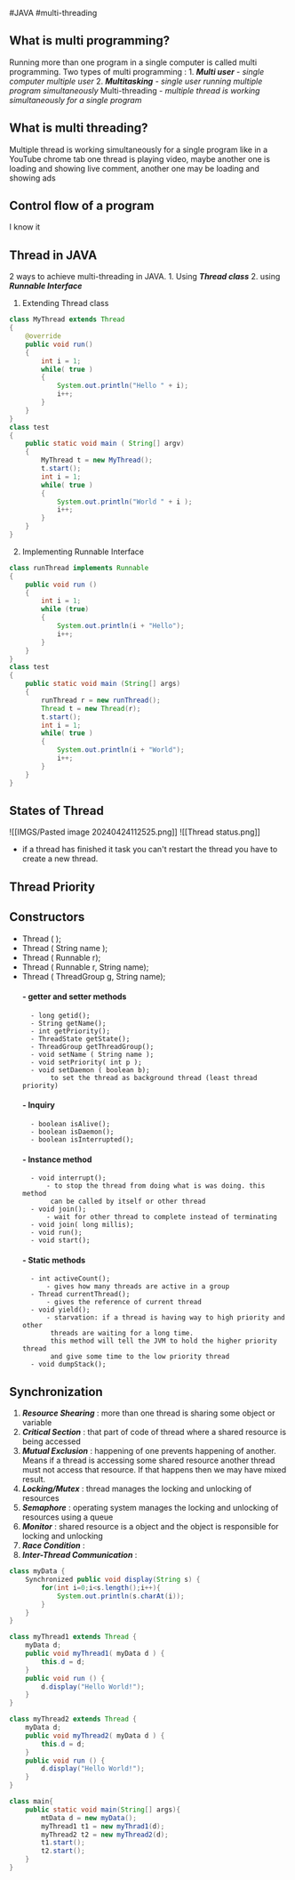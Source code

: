 
#JAVA #multi-threading
## What is multi programming? 
 Running more than one program in a single computer is called multi programming.
	Two types of multi programming :
		1.  ___Multi user___ - *single computer multiple user*
		2. ___Multitasking___ -  *single user running multiple program simultaneously*
			 Multi-threading - *multiple thread is working simultaneously for a single program*
## What is multi threading?
Multiple thread is working simultaneously for a single program
like in a YouTube chrome tab one thread is playing video, maybe another one is loading and showing live comment, another one may be loading and showing ads
## Control flow of a program
 I know it
## Thread in JAVA
 2 ways to achieve multi-threading in JAVA.
	 1. Using ___Thread class___
	 2. using ___Runnable Interface___

1. Extending Thread class	
```java
class MyThread extends Thread
{
	@override
	public void run()
	{
		int i = 1;
		while( true ) 
		{
			System.out.println("Hello " + i);
			i++;
		}
	}
}
class test 
{
	public static void main ( String[] argv)
	{
		MyThread t = new MyThread();
		t.start();
		int i = 1;
		while( true )
		{
			System.out.println("World " + i );
			i++;
		}
	}
}
```
2. Implementing Runnable Interface
```java
class runThread implements Runnable
{
	public void run () 
	{
		int i = 1;
		while (true) 
		{
			System.out.println(i + "Hello");
			i++;
		}
	}
}
class test 
{
	public static void main (String[] args)
	{
		runThread r = new runThread();
		Thread t = new Thread(r);
		t.start();
		int i = 1;
		while( true )
		{
			System.out.println(i + "World");
			i++;
		}	
	}
}
```
## States of Thread
 
 ![[IMGS/Pasted image 20240424112525.png]]
 ![[Thread status.png]]
 - if a thread has finished it task you can't restart the thread you have to create a new thread.

## Thread Priority


## Constructors

- Thread ( );
- Thread ( String name );
- Thread ( Runnable r);
- Thread ( Runnable r, String name);
- Thread ( ThreadGroup g, String name);
	#### - getter and setter methods
		- long getid();
		- String getName();
		- int getPriority();
		- ThreadState getState();
		- ThreadGroup getThreadGroup();
		- void setName ( String name );
		- void setPriority( int p );
		- void setDaemon ( boolean b); 
			 to set the thread as background thread (least thread priority)
		
	#### - Inquiry
		- boolean isAlive();
		- boolean isDaemon();
		- boolean isInterrupted();
		
	#### - Instance method
		- void interrupt();
			- to stop the thread from doing what is was doing. this method 
			 can be called by itself or other thread 
		- void join();
			- wait for other thread to complete instead of terminating
		- void join( long millis);
		- void run();
		- void start();
		
	#### - Static methods
		- int activeCount();
			- gives how many threads are active in a group
		- Thread currentThread();
			- gives the reference of current thread 
		- void yield();
			- starvation: if a thread is having way to high priority and other
			 threads are waiting for a long time.
			 this method will tell the JVM to hold the higher priority thread
			 and give some time to the low priority thread
		- void dumpStack();


## Synchronization

1.  ___Resource Shearing___ : 
     more than one thread is sharing some object or variable
2.  ___Critical Section___ :
     that part of code of thread where a shared resource is being accessed
3. ___Mutual Exclusion___ :
     happening of one prevents happening of another. Means if a thread is accessing some shared resource another thread must not access that resource. If that happens then we may have mixed result.  
4. ___Locking/Mutex___ :
     thread manages the locking and unlocking of resources
5. ___Semaphore___ :
     operating system manages the locking and unlocking of resources using a queue
6. ___Monitor___ :
     shared resource is a object and the object is responsible for locking and unlocking 
7. ___Race Condition___ :
8. ___Inter-Thread Communication___ :


```java
class myData {
	Synchronized public void display(String s) {
		for(int i=0;i<s.length();i++){
			System.out.println(s.charAt(i));
		}
	}
}

class myThread1 extends Thread {
	myData d;
	public void myThread1( myData d ) {
		this.d = d;
	}
	public void run () {
		d.display("Hello World!");
	}
}

class myThread2 extends Thread {
	myData d;
	public void myThread2( myData d ) {
		this.d = d;
	}
	public void run () {
		d.display("Hello World!");
	}
}

class main{
	public static void main(String[] args){
		mtData d = new myData();
		myThread1 t1 = new myThrad1(d);
		myThread2 t2 = new myThread2(d);
		t1.start();
		t2.start();
	}
}
```